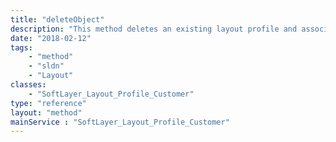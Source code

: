 ```yaml
---
title: "deleteObject"
description: "This method deletes an existing layout profile and associated custom preferences "
date: "2018-02-12"
tags:
    - "method"
    - "sldn"
    - "Layout"
classes:
    - "SoftLayer_Layout_Profile_Customer"
type: "reference"
layout: "method"
mainService : "SoftLayer_Layout_Profile_Customer"
---
```

